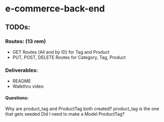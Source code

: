 # e-commerce-back-end

## TODOs:

### Routes: (13 rem)
- GET Routes (All and by ID) for Tag and Product
- PUT, POST, DELETE Routes for Category, Tag, Product

### Deliverables:
- README
- Walkthru video

#### Questions:
Why are product_tag and ProductTag both created?
product_tag is the one that gets seeded
Did I need to make a Model ProductTag?

